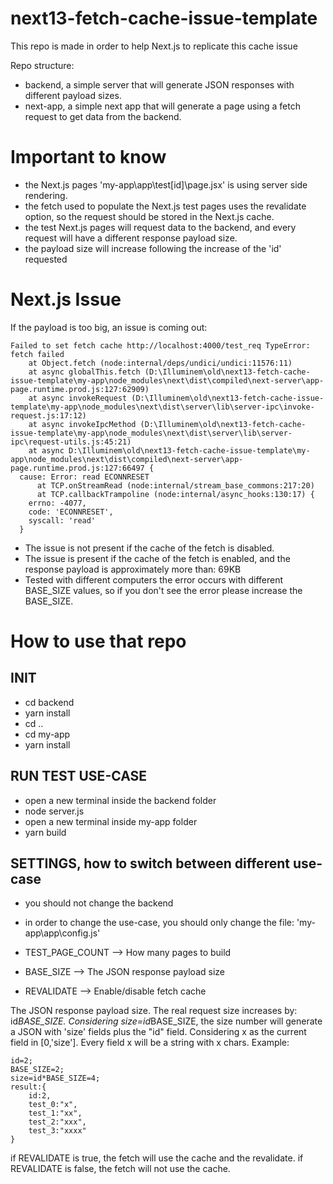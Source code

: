 # next13-fetch-cache-issue-template

This repo is made in order to help Next.js to replicate this cache issue

Repo structure:

- backend, a simple server that will generate JSON responses with different payload sizes.
- next-app, a simple next app that will generate a page using a fetch request to get data from the backend.

# Important to know

- the Next.js pages 'my-app\app\test\[id]\page.jsx' is using server side rendering.
- the fetch used to populate the Next.js test pages uses the revalidate option, so the request should be stored in the Next.js cache.
- the test Next.js pages will request data to the backend, and every request will have a different response payload size.
- the payload size will increase following the increase of the 'id' requested

# Next.js Issue

If the payload is too big, an issue is coming out:

```
Failed to set fetch cache http://localhost:4000/test_req TypeError: fetch failed
    at Object.fetch (node:internal/deps/undici/undici:11576:11)
    at async globalThis.fetch (D:\Illuminem\old\next13-fetch-cache-issue-template\my-app\node_modules\next\dist\compiled\next-server\app-page.runtime.prod.js:127:62909)
    at async invokeRequest (D:\Illuminem\old\next13-fetch-cache-issue-template\my-app\node_modules\next\dist\server\lib\server-ipc\invoke-request.js:17:12)
    at async invokeIpcMethod (D:\Illuminem\old\next13-fetch-cache-issue-template\my-app\node_modules\next\dist\server\lib\server-ipc\request-utils.js:45:21)
    at async D:\Illuminem\old\next13-fetch-cache-issue-template\my-app\node_modules\next\dist\compiled\next-server\app-page.runtime.prod.js:127:66497 {
  cause: Error: read ECONNRESET
      at TCP.onStreamRead (node:internal/stream_base_commons:217:20)
      at TCP.callbackTrampoline (node:internal/async_hooks:130:17) {
    errno: -4077,
    code: 'ECONNRESET',
    syscall: 'read'
  }
```

- The issue is not present if the cache of the fetch is disabled.
- The issue is present if the cache of the fetch is enabled, and the response payload is approximately more than: 69KB
- Tested with different computers the error occurs with different BASE_SIZE values, so if you don't see the error please increase the BASE_SIZE.

# How to use that repo

## INIT

- cd backend
- yarn install
- cd ..
- cd my-app
- yarn install

## RUN TEST USE-CASE

- open a new terminal inside the backend folder
- node server.js
- open a new terminal inside my-app folder
- yarn build

## SETTINGS, how to switch between different use-case

- you should not change the backend
- in order to change the use-case, you should only change the file: 'my-app\app\config.js'

- TEST_PAGE_COUNT --> How many pages to build
- BASE_SIZE --> The JSON response payload size
- REVALIDATE --> Enable/disable fetch cache

The JSON response payload size.
The real request size increases by: id*BASE_SIZE.
Considering size=id*BASE_SIZE, the size number will generate a JSON with 'size' fields plus the "id" field.
Considering x as the current field in [0,'size'].
Every field x will be a string with x chars.
Example:

```
id=2;
BASE_SIZE=2;
size=id*BASE_SIZE=4;
result:{
    id:2,
    test_0:"x",
    test_1:"xx",
    test_2:"xxx",
    test_3:"xxxx"
}
```

if REVALIDATE is true, the fetch will use the cache and the revalidate.
if REVALIDATE is false, the fetch will not use the cache.
